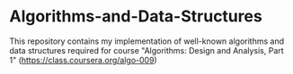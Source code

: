 # Algorithms-and-Data-Structures
This repository contains my implementation of well-known algorithms and data structures required for course "Algorithms: Design and Analysis, Part 1" (https://class.coursera.org/algo-009)
